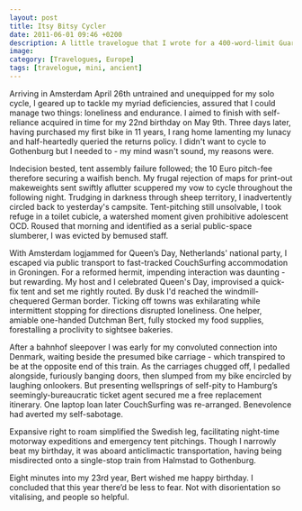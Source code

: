 ```yaml
---
layout: post
title: Itsy Bitsy Cycler
date: 2011-06-01 09:46 +0200
description: A little travelogue that I wrote for a 400-word-limit Guardian Travel Writing competition. It didn't win.
image: 
category: [Travelogues, Europe]
tags: [travelogue, mini, ancient]
---
```

Arriving in Amsterdam April 26th untrained and unequipped for my solo cycle, I geared up to tackle my myriad deficiencies, assured that I could manage two things: loneliness and endurance. I aimed to finish with self-reliance acquired in time for my 22nd birthday on May 9th. Three days later, having purchased my first bike in 11 years, I rang home lamenting my lunacy and half-heartedly queried the returns policy. I didn't want to cycle to Gothenburg but I needed to - my mind wasn't sound, my reasons were.

Indecision bested, tent assembly failure followed; the 10 Euro pitch-fee therefore securing a waifish bench. My frugal rejection of maps for print-out makeweights sent swiftly aflutter scuppered my vow to cycle throughout the following night. Trudging in darkness through sheep territory, I inadvertently circled back to yesterday's campsite. Tent-pitching still unsolvable, I took refuge in a toilet cubicle, a watershed moment given prohibitive adolescent OCD. Roused that morning and identified as a serial public-space slumberer, I was evicted by bemused staff.

With Amsterdam logjammed for Queen’s Day, Netherlands' national party, I escaped via public transport to fast-tracked CouchSurfing accommodation in Groningen. For a reformed hermit, impending interaction was daunting - but rewarding. My host and I celebrated Queen's Day, improvised a quick-fix tent and set me rightly routed. By dusk I'd reached the windmill-chequered German border. Ticking off towns was exhilarating while intermittent stopping for directions disrupted loneliness. One helper, amiable one-handed Dutchman Bert, fully stocked my food supplies, forestalling a proclivity to sightsee bakeries.

After a bahnhof sleepover I was early for my convoluted connection into Denmark, waiting beside the presumed bike carriage - which transpired to be at the opposite end of this train. As the carriages chugged off, I pedalled alongside, furiously banging doors, then slumped from my bike encircled by laughing onlookers. But presenting wellsprings of self-pity to Hamburg’s seemingly-bureaucratic ticket agent secured me a free replacement itinerary. One laptop loan later CouchSurfing was re-arranged. Benevolence had averted my self-sabotage.

Expansive right to roam simplified the Swedish leg, facilitating night-time motorway expeditions and emergency tent pitchings. Though I narrowly beat my birthday, it was aboard anticlimactic transportation, having being misdirected onto a single-stop train from Halmstad to Gothenburg.

Eight minutes into my 23rd year, Bert wished me happy birthday. I concluded that this year there’d be less to fear. Not with disorientation so vitalising, and people so helpful.
